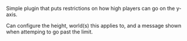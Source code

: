 Simple plugin that puts restrictions on how high players can go on the y-axis.

Can configure the height, world(s) this applies to, and a message shown when attemping to go past the limit.
